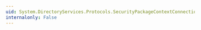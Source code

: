 ```yaml
---
uid: System.DirectoryServices.Protocols.SecurityPackageContextConnectionInformation.CipherStrength
internalonly: False
---
```

